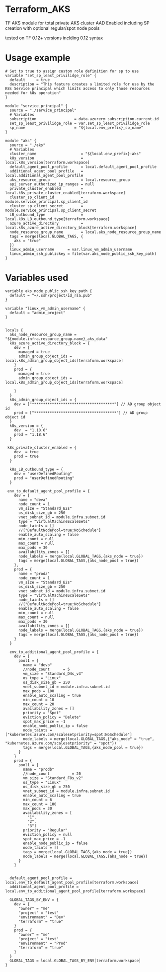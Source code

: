 # Terraform_AKS
TF AKS module for total private AKS cluster AAD Enabled including SP creation with optional regular/spot node pools

tested on TF 0.12+ versions inclding 0.12 syntax

# Usage example

    # Set to true to assign custom role definition for sp to use
    variable "set_sp_least_privilidge_role" {
      default     = true
      description = "This feature creates a limited role for use by the K8s Service principal which limits access to only those resources needed for k8s operation"
    }

    module "service_principal" {
      source = "./service_principal"
      # Variables
      subscription                 = data.azurerm_subscription.current.id
      set_sp_least_privilidge_role = var.set_sp_least_privilidge_role
      sp_name                      = "${local.env_prefix}_sp_name"
    }

    module "aks" {
      source = "./aks"
      # Variables
      cluster_name                    = "${local.env_prefix}-aks"
      k8s_version                     = local.k8s_version[terraform.workspace]
      default_agent_pool_profile      = local.default_agent_pool_profile
      additional_agent_pool_profile   = local.additional_agent_pool_profile
      aks_resource_group              = local.resource_group
      api_server_authorized_ip_ranges = null
      private_cluster_enabled         = local.k8s_private_cluster_enabled[terraform.workspace]
      cluster_sp_client_id            = module.service_principal.sp_client_id
      cluster_sp_client_secret        = module.service_principal.sp_client_secret
      LB_outbound_type                = local.k8s_LB_outbound_type[terraform.workspace]
      azure_active_directory          = local.k8s_azure_active_directory_block[terraform.workspace]
      node_resource_group_name        = local.aks_node_resource_group_name
      tags = merge(local.GLOBAL_TAGS, {
        aks = "true"
      })
      linux_admin_username      = var.linux_vm_admin_username
      linux_admin_ssh_publickey = file(var.aks_node_public_ssh_key_path)
    }

# Variables used


    variable aks_node_public_ssh_key_path {
      default = "~/.ssh/project/id_rsa.pub"
    }

    variable "linux_vm_admin_username" {
      default = "admin_project"
    }


    locals {
      aks_node_resource_group_name = "${module.infra.resource_group.name}_aks_data"
      k8s_azure_active_directory_block = {
        dev = {
          managed = true
          admin_group_object_ids = local.k8s_admin_group_object_ids[terraform.workspace]
        }
        prod = {
          managed = true
          admin_group_object_ids = local.k8s_admin_group_object_ids[terraform.workspace]

        }
      }
      k8s_admin_group_object_ids = {
        dev = ["*************************************"] // AD group object id
        prod = ["*************************************"] // AD group object id
      }
      k8s_version = {
        dev  = "1.18.6"
        prod = "1.18.6"
      }

     k8s_private_cluster_enabled = {
        dev  = true
        prod = true
      }

      k8s_LB_outbound_type = {
        dev = "userDefinedRouting"
        prod = "userDefinedRouting"
      }

     env_to_default_agent_pool_profile = {
        dev = {
          name = "deva"
          node_count = 1
          vm_size = "Standard_B2s"
          os_disk_size_gb = 250
          vnet_subnet_id = module.infra.subnet.id
          type = "VirtualMachineScaleSets"
          node_taints = []
          //["DefaultNodePool=true:NoSchedule"]
          enable_auto_scaling = false
          min_count = null
          max_count = null
          max_pods = 30
          availability_zones = []
          node_labels = merge(local.GLOBAL_TAGS,{aks_node = true})
          tags = merge(local.GLOBAL_TAGS,{aks_node_pool = true})
        },
        prod = {
          name = "proda"
          node_count = 1
          vm_size = "Standard_B2s"
          os_disk_size_gb = 250
          vnet_subnet_id = module.infra.subnet.id
          type = "VirtualMachineScaleSets"
          node_taints = []
          //["DefaultNodePool=true:NoSchedule"]
          enable_auto_scaling = false
          min_count = null
          max_count = null
          max_pods = 30
          availability_zones = []
          node_labels = merge(local.GLOBAL_TAGS,{aks_node = true})
          tags = merge(local.GLOBAL_TAGS,{aks_node_pool = true})
        }
      }

      env_to_additional_agent_pool_profile = {
        dev = {
          pool1 = {
            name = "devb"
            //node_count      = 5
            vm_size = "Standard_D4s_v3"
            os_type = "Linux"
            os_disk_size_gb = 250
            vnet_subnet_id = module.infra.subnet.id
            max_pods = 100
            enable_auto_scaling = true
            min_count = 10
            max_count = 20
            availability_zones = []
            priority = "Spot"
            eviction_policy = "Delete"
            spot_max_price = -1
            enable_node_public_ip = false
            node_taints = ["kubernetes.azure.com/scalesetpriority=spot:NoSchedule"]
            node_labels = merge(local.GLOBAL_TAGS,{"aks_node" = "true", "kubernetes.azure.com/scalesetpriority" = "spot"})
            tags = merge(local.GLOBAL_TAGS,{aks_node_pool = true})
          }
        }
        prod = {
          pool1 = {
            name = "prodb"
            //node_count          = 20
            vm_size = "Standard_F8s_v2"
            os_type = "Linux"
            os_disk_size_gb = 250
            vnet_subnet_id = module.infra.subnet.id
            enable_auto_scaling = true
            min_count = 6
            max_count = 100
            max_pods = 30
            availability_zones = [
              "1",
              "2",
              "3"]
            priority = "Regular"
            eviction_policy = null
            spot_max_price = -1
            enable_node_public_ip = false
            node_taints = []
            tags = merge(local.GLOBAL_TAGS,{aks_node = true})
            node_labels = merge(local.GLOBAL_TAGS,{aks_node = true})
          }
        }


      default_agent_pool_profile = local.env_to_default_agent_pool_profile[terraform.workspace]
      additional_agent_pool_profile = local.env_to_additional_agent_pool_profile[terraform.workspace]

      GLOBAL_TAGS_BY_ENV = {
        dev = {
          "owner" = "me"
          "project" = "test"
          "environment" = "Dev"
          "terraform" = "true"
        }
        prod = {
          "owner" = "me"
          "project" = "test"
          "environment" = "Prod"
          "terraform" = "true"
        }
      }
      GLOBAL_TAGS = local.GLOBAL_TAGS_BY_ENV[terraform.workspace]
    }


















